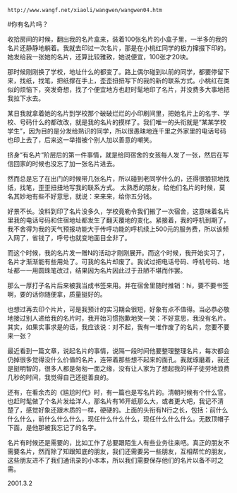 `http://www.wangf.net/xiaoli/wangwen/wangwen04.htm`

#你有名片吗？

收拾房间的时候，翻出我的名片盒来，装着100张名片的小盒子里，一半多的我的名片还静静地躺着。我就去印过一次名片，那是在小桃红同学的极力撺掇下印的。她发给我一张她的名片，还算比较雅致，她说便宜，100张才20块。

那时候刚刚换了学校，地址什么的都变了。路上偶尔碰到以前的同学，都要停留下来，找纸，找笔，把纸撑在手上，歪歪扭扭写下的我的新的联系方式。小桃红在类似的烦恼下，突发奇想，找了个便宜地方也赶时髦地印了名片，并没费多大事地把我拉下水去。

某日我就拿着她的名片到学校那个破破烂烂的小印刷间里，把她名片上的名字、学校、号码什么的都改改，就是我的名片的摸样了。我们唯一的头衔就是“某某学校学生”，因为目的是分发给熟识的同学，所以很愚昧地连千里之外家里的电话号码也印上去了，后来这一举措被个别人加以善意的嘲笑。

挤身“有名片“阶层后的第一件事情，就是给同宿舍的女孩每人发了一张，然后在写信回家的时候也没忘了加一张名片进去。

然而总是忘了在出门的时候带几张名片，所以碰到老同学什么的，还得很狼狈地找纸，找笔，歪歪扭扭地写我的联系方式。 太熟悉的朋友，给他们名片的时候，莫名其妙地有些不好意思，就说：来来来，给你五分钱。

好景不长。没料到印了名片没多久，学校竟勒令我们搬了一次宿舍，这意味着名片里我的电话号码和住宿地址都发生了翻天覆地的变化。紧接着，我的呼机到期了，我不舍得为我的天气预报功能大于传呼功能的呼机续上500元的服务费，所以该频入网了，省钱了，呼号也就变地面目全非了。

而这个时候，我的名片发一赠N的活动才刚刚展开。而这个时候，我开始实习了，名片才渐渐能有些用处了。可我的名片却废了。我试过把电话号码、呼机号码、地址都一一用圆珠笔改过，结果因为名片因此过于丑陋不堪而作罢。

那么一厚打子名片后来被我当成书签来用。并在宿舍里随时推销：hi，要不要书签啊，要的话你随便拿，质量挺好的。

也想过再去印个片片，可是我预计的实习期会很短，好象有点不值得。当必恭必敬地接过别人递给我的名片时，我开始习惯抱歉地笑一笑：不好意思，我没有名片。其实，如果实事求是的话，我应该说：对不起，我有一堆作废了的名片，您要不要来一张？

最近看到一篇文章，说起名片的事情，说隔一段时间他要整理整理名片，每次都会仍掉很多觉得没什么价值的名片，连带着那些想不起来的面孔。我就琢磨着，我还是挺明智的，很多人都是匆匆一面之缘，没有让人家为了想起我的样子徒劳地浪费几秒的时间，我觉得自己还挺善良的。

还有，在看余杰的《尴尬时代》时，有一篇也是写名片的。清朝时候有个什么官，也赶时髦做了个名片发给洋人，那名片有16开纸那么大，或者更大吧，我记不清楚了，感觉好象还跟木质的一样，硬硬的。上面的头衔有N行之长，包括：前什么什么什么，前什么什么什么，现任什么什么什么，现任什么什么什么。无数顶帽子下面，是他那被我忘记了的名字。

名片有时候还是需要的，比如工作了总要跟陌生人有些业务往来吧。真正的朋友不需要名片，然而除了知跟知底的朋友，我们还需要另一些朋友，互相帮忙的朋友，这些朋友进不了我们通讯录的小本本，所以我们需要保存他们的名片以备不时之需。

2001.3.2